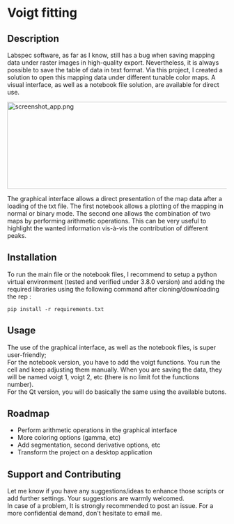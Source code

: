 # Voigt fitting


## Description
Labspec software, as far as I know, still has a bug when saving mapping data under raster images in high-quality export. Nevertheless, it is always possible to save the table of data in text format. Via this project, I created a solution to open this mapping data under different tunable color maps. 
A visual interface, as well as a notebook file solution, are available for direct use.

<img src="preview_gui_nb.png" alt="screenshot_app.png" style="width:900px;height:200px;"> 

The graphical interface allows a direct presentation of the map data after a loading of the txt file. The first notebook allows a plotting of the mapping in normal or binary mode. The second one allows the combination of two maps by performing arithmetic operations. This can be very useful to highlight the wanted information vis-à-vis the contribution of different peaks.

## Installation
To run the main file or the notebook files, I recommend to setup a python virtual environment (tested and verified under 3.8.0 version) and adding the required libraries using the following command after cloning/downloading the rep :
```console
pip install -r requirements.txt
```
## Usage
The use of the graphical interface, as well as the notebook files, is super user-friendly; 
<br>For the notebook version, you have to add the voigt functions. You run the cell and keep adjusting them manually. When you are saving the data, they will be named voigt 1, voigt 2, etc (there is no limit fot the functions number).
<br>For the Qt version, you will do basically the same using the available butons.



## Roadmap
 <ul>
  <li>Perform arithmetic operations in the graphical interface</li>
  <li>More coloring options (gamma, etc)</li>
  <li>Add segmentation, second derivative options, etc</li>
  <li>Transform the project on a desktop application</li>
</ul> 

## Support and Contributing
Let me know if you have any suggestions/ideas to enhance those scripts or add further settings. Your suggestions are warmly welcomed.
<br>
In case of a problem, It is strongly recommended to post an issue. For a more confidential demand, don't hesitate to email me.


